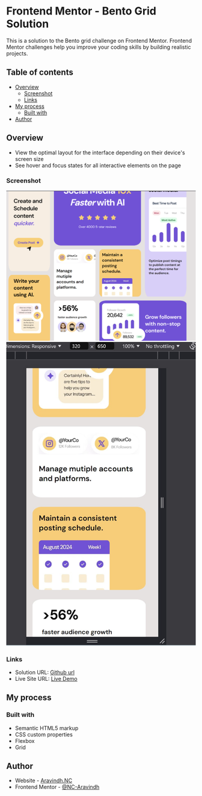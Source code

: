 # Frontend Mentor - Bento Grid Solution

This is a solution to the Bento grid challenge on Frontend Mentor. Frontend Mentor challenges help you improve your coding skills by building realistic projects.

## Table of contents

- [Overview](#overview)
  - [Screenshot](#screenshot)
  - [Links](#links)
- [My process](#my-process)
  - [Built with](#built-with)
- [Author](#author)

## Overview

- View the optimal layout for the interface depending on their device's screen size
- See hover and focus states for all interactive elements on the page

### Screenshot

![BentoGrid Desktop View](readme-assets/desktop.png)
![BentoGrid Mobile View](readme-assets/mobile.jpg)

### Links

- Solution URL: [Github url](https://github.com/NC-Aravindh/BentoGrid)
- Live Site URL: [Live Demo](https://nc-aravindh.github.io/BentoGrid/)

## My process

### Built with

- Semantic HTML5 markup
- CSS custom properties
- Flexbox
- Grid

## Author

- Website - [Aravindh.NC](https://www.your-site.com)
- Frontend Mentor - [@NC-Aravindh](https://www.frontendmentor.io/profile/NC-Aravindh)
